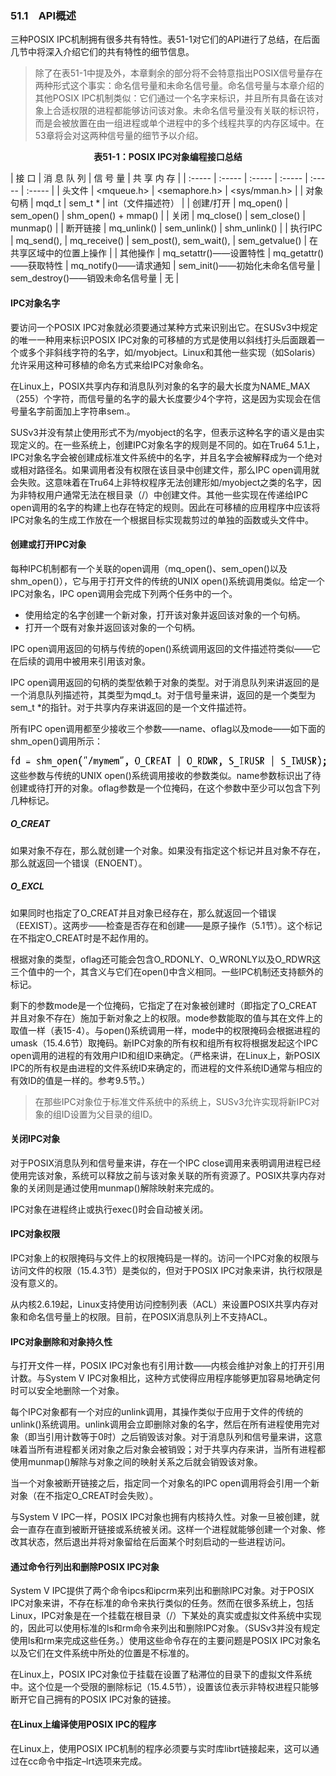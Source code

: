 ### 51.1　API概述

三种POSIX IPC机制拥有很多共有特性。表51-1对它们的API进行了总结，在后面几节中将深入介绍它们的共有特性的细节信息。

> 除了在表51-1中提及外，本章剩余的部分将不会特意指出POSIX信号量存在两种形式这个事实：命名信号量和未命名信号量。命名信号量与本章介绍的其他POSIX IPC机制类似：它们通过一个名字来标识，并且所有具备在该对象上合适权限的进程都能够访问该对象。未命名信号量没有关联的标识符，而是会被放置在由一组进程或单个进程中的多个线程共享的内存区域中。在53章将会对这两种信号量的细节予以介绍。

<center class="my_markdown"><b class="my_markdown">表51-1：POSIX IPC对象编程接口总结</b></center>

| 接 口 | 消 息 队 列 | 信 号 量 | 共 享 内 存 |
| :-----  | :-----  | :-----  | :-----  | :-----  | :-----  |
| 头文件 | <mqueue.h> | <semaphore.h> | <sys/mman.h> |
| 对象句柄 | mqd_t | sem_t * | int（文件描述符） |
| 创建/打开 | mq_open() | sem_open() | shm_open() + mmap() |
| 关闭 | mq_close() | sem_close() | munmap() |
| 断开链接 | mq_unlink() | sem_unlink() | shm_unlink() |
| 执行IPC | mq_send(), | mq_receive() | sem_post(), sem_wait(), | sem_getvalue() | 在共享区域中的位置上操作 |
| 其他操作 | mq_setattr()——设置特性 | mq_getattr()——获取特性 | mq_notify()——请求通知 | sem_init()——初始化未命名信号量 | sem_destroy()——销毁未命名信号量 | 无 |

#### IPC对象名字

要访问一个POSIX IPC对象就必须要通过某种方式来识别出它。在SUSv3中规定的唯一一种用来标识POSIX IPC对象的可移植的方式是使用以斜线打头后面跟着一个或多个非斜线字符的名字，如/myobject。Linux和其他一些实现（如Solaris）允许采用这种可移植的命名方式来给IPC对象命名。

在Linux上，POSIX共享内存和消息队列对象的名字的最大长度为NAME_MAX（255）个字符，而信号量的名字的最大长度要少4个字符，这是因为实现会在信号量名字前面加上字符串sem.。

SUSv3并没有禁止使用形式不为/myobject的名字，但表示这种名字的语义是由实现定义的。在一些系统上，创建IPC对象名字的规则是不同的。如在Tru64 5.1上，IPC对象名字会被创建成标准文件系统中的名字，并且名字会被解释成为一个绝对或相对路径名。如果调用者没有权限在该目录中创建文件，那么IPC open调用就会失败。这意味着在Tru64上非特权程序无法创建形如/myobject之类的名字，因为非特权用户通常无法在根目录（/）中创建文件。其他一些实现在传递给IPC open调用的名字的构建上也存在特定的规则。因此在可移植的应用程序中应该将IPC对象名的生成工作放在一个根据目标实现裁剪过的单独的函数或头文件中。

#### 创建或打开IPC对象

每种IPC机制都有一个关联的open调用（mq_open()、sem_open()以及shm_open()），它与用于打开文件的传统的UNIX open()系统调用类似。给定一个IPC对象名，IPC open调用会完成下列两个任务中的一个。

+ 使用给定的名字创建一个新对象，打开该对象并返回该对象的一个句柄。
+ 打开一个既有对象并返回该对象的一个句柄。

IPC open调用返回的句柄与传统的open()系统调用返回的文件描述符类似——它在后续的调用中被用来引用该对象。

IPC open调用返回的句柄的类型依赖于对象的类型。对于消息队列来讲返回的是一个消息队列描述符，其类型为mqd_t。对于信号量来讲，返回的是一个类型为sem_t *的指针。对于共享内存来讲返回的是一个文件描述符。

所有IPC open调用都至少接收三个参数——name、oflag以及mode——如下面的shm_open()调用所示：



![1319.png](../images/1319.png)
这些参数与传统的UNIX open()系统调用接收的参数类似。name参数标识出了待创建或待打开的对象。oflag参数是一个位掩码，在这个参数中至少可以包含下列几种标记。

##### O_CREAT

如果对象不存在，那么就创建一个对象。如果没有指定这个标记并且对象不存在，那么就返回一个错误（ENOENT）。

##### O_EXCL

如果同时也指定了O_CREAT并且对象已经存在，那么就返回一个错误（EEXIST）。这两步——检查是否存在和创建——是原子操作（5.1节）。这个标记在不指定O_CREAT时是不起作用的。

根据对象的类型，oflag还可能会包含O_RDONLY、O_WRONLY以及O_RDWR这三个值中的一个，其含义与它们在open()中含义相同。一些IPC机制还支持额外的标记。

剩下的参数mode是一个位掩码，它指定了在对象被创建时（即指定了O_CREAT并且对象不存在）施加于新对象之上的权限。mode参数能取的值与其在文件上的取值一样（表15-4）。与open()系统调用一样，mode中的权限掩码会根据进程的umask（15.4.6节）取掩码。新IPC对象的所有权和组所有权将根据发起这个IPC open调用的进程的有效用户ID和组ID来确定。（严格来讲，在Linux上，新POSIX IPC的所有权是由进程的文件系统ID来确定的，而进程的文件系统ID通常与相应的有效ID的值是一样的。参考9.5节。）

> 在那些IPC对象位于标准文件系统中的系统上，SUSv3允许实现将新IPC对象的组ID设置为父目录的组ID。

#### 关闭IPC对象

对于POSIX消息队列和信号量来讲，存在一个IPC close调用来表明调用进程已经使用完该对象，系统可以释放之前与该对象关联的所有资源了。POSIX共享内存对象的关闭则是通过使用munmap()解除映射来完成的。

IPC对象在进程终止或执行exec()时会自动被关闭。

#### IPC对象权限

IPC对象上的权限掩码与文件上的权限掩码是一样的。访问一个IPC对象的权限与访问文件的权限（15.4.3节）是类似的，但对于POSIX IPC对象来讲，执行权限是没有意义的。

从内核2.6.19起，Linux支持使用访问控制列表（ACL）来设置POSIX共享内存对象和命名信号量上的权限。目前，在POSIX消息队列上不支持ACL。

#### IPC对象删除和对象持久性

与打开文件一样，POSIX IPC对象也有引用计数——内核会维护对象上的打开引用计数。与System V IPC对象相比，这种方式使得应用程序能够更加容易地确定何时可以安全地删除一个对象。

每个IPC对象都有一个对应的unlink调用，其操作类似于应用于文件的传统的unlink()系统调用。unlink调用会立即删除对象的名字，然后在所有进程使用完对象（即当引用计数等于0时）之后销毁该对象。对于消息队列和信号量来讲，这意味着当所有进程都关闭对象之后对象会被销毁；对于共享内存来讲，当所有进程都使用munmap()解除与对象之间的映射关系之后就会销毁该对象。

当一个对象被断开链接之后，指定同一个对象名的IPC open调用将会引用一个新对象（在不指定O_CREAT时会失败）。

与System V IPC一样，POSIX IPC对象也拥有内核持久性。对象一旦被创建，就会一直存在直到被断开链接或系统被关闭。这样一个进程就能够创建一个对象、修改其状态，然后退出并将对象留给在后面某个时刻启动的一些进程访问。

#### 通过命令行列出和删除POSIX IPC对象

System V IPC提供了两个命令ipcs和ipcrm来列出和删除IPC对象。对于POSIX IPC对象来讲，不存在标准的命令来执行类似的任务。然而在很多系统上，包括Linux，IPC对象是在一个挂载在根目录（/）下某处的真实或虚拟文件系统中实现的，因此可以使用标准的ls和rm命令来列出和删除IPC对象。（SUSv3并没有规定使用ls和rm来完成这些任务。）使用这些命令存在的主要问题是POSIX IPC对象名以及它们在文件系统中所处的位置是不标准的。

在Linux上，POSIX IPC对象位于挂载在设置了粘滞位的目录下的虚拟文件系统中。这个位是一个受限的删除标记（15.4.5节），设置该位表示非特权进程只能够断开它自己拥有的POSIX IPC对象的链接。

#### 在Linux上编译使用POSIX IPC的程序

在Linux上，使用POSIX IPC机制的程序必须要与实时库librt链接起来，这可以通过在cc命令中指定–lrt选项来完成。

